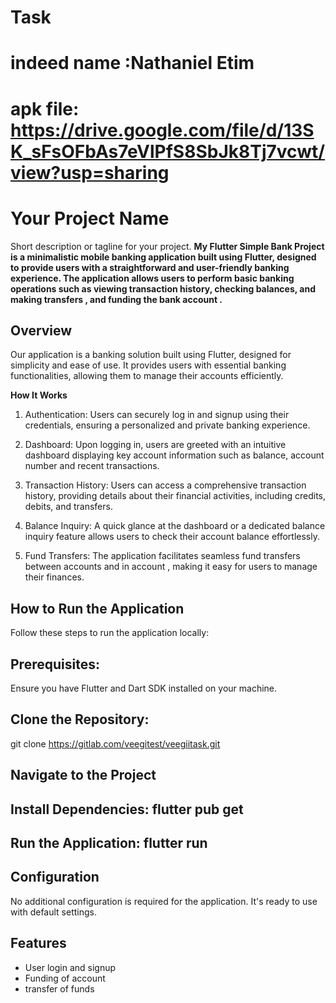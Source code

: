 # Task

# indeed name :Nathaniel Etim

# apk file: https://drive.google.com/file/d/13SK_sFsOFbAs7eVlPfS8SbJk8Tj7vcwt/view?usp=sharing

# Your Project Name

Short description or tagline for your project.
**My Flutter Simple Bank Project is a minimalistic mobile banking application built using Flutter,
designed to provide users with a straightforward and user-friendly banking experience. The
application allows users to perform basic banking operations such as viewing transaction history,
checking balances, and making transfers , and funding the bank account .**

## Overview

Our application is a banking solution built using Flutter, designed for simplicity and ease of use.
It provides users with essential banking functionalities, allowing them to manage their accounts
efficiently.

**How It Works**

1. Authentication:
   Users can securely log in and signup using their credentials, ensuring a personalized and private
   banking experience.

2. Dashboard:
   Upon logging in, users are greeted with an intuitive dashboard displaying key account information
   such as balance, account number and recent transactions.

3. Transaction History:
   Users can access a comprehensive transaction history, providing details about their financial
   activities, including credits, debits, and transfers.

4. Balance Inquiry:
   A quick glance at the dashboard or a dedicated balance inquiry feature allows users to check
   their account balance effortlessly.

5. Fund Transfers:
   The application facilitates seamless fund transfers between accounts and in account , making it
   easy for users to manage their finances.

## How to Run the Application

Follow these steps to run the application locally:

## Prerequisites:

Ensure you have Flutter and Dart SDK installed on your machine.

## Clone the Repository:

git clone https://gitlab.com/veegitest/veegiitask.git

## Navigate to the Project

## Install Dependencies: flutter pub get

## Run the Application: flutter run

## Configuration

No additional configuration is required for the application. It's ready to use with default
settings.

## Features

- User login and signup
- Funding of account
- transfer of funds 




